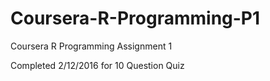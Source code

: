 # Coursera-R-Programming-P1
Coursera R Programming Assignment 1

Completed 2/12/2016 for 10 Question Quiz
